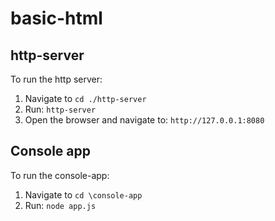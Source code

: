 # basic-html

## http-server
To run the http server:
1. Navigate to `cd ./http-server`
2. Run: `http-server`
3. Open the browser and navigate to: `http://127.0.0.1:8080`


## Console app
To run the console-app:
1. Navigate to `cd \console-app`
2. Run: `node app.js`

